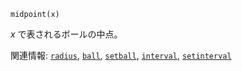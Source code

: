 ```
midpoint(x)
```

*x* で表されるボールの中点。

関連情報: [`radius`](@ref), [`ball`](@ref), [`setball`](@ref), [`interval`](@ref), [`setinterval`](@ref)
